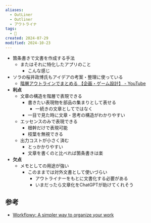 ```yaml
---
aliases:
  - OutLiner
  - Outliner
  - アウトライナ
tags:
  - 📝
created: 2024-07-29
modified: 2024-10-23
---
```

* 箇条書きで文書を作成する手法
	* またはそれに特化したアプリのこと
		* こんな感じ
* ソラの桜井政博氏もアイデアの考案・整理に使っている
	* [階層アウトラインでまとめる 【企画・ゲーム設計】 - YouTube](https://www.youtube.com/watch?v=ObrPanZs-qM)
* **利点**
	* 文章の構造を階層で表現できる
		* 書きたい表現物を部品の集まりとして表せる
			* 一続きの文章としてではなく
		* 一目で見た時に文章・思考の構造がわかりやすい
	* エッセンスのみで表現できる
		* 根幹だけで表現可能
		* 枝葉を無視できる
	* 出力コストが小さく済む
		* とっかかりやすい
		* 文章を書くのと比べれば箇条書きは楽
* **欠点**
	* メモとしての用途が強い
		* このままでは対外文書として使いづらい
			* アウトライナーをもとに文書化する必要がある
			* いまだったら文章化をChatGPTが助けてくれそう

## 参考
* [Workflowy: A simpler way to organize your work](https://workflowy.com/)
